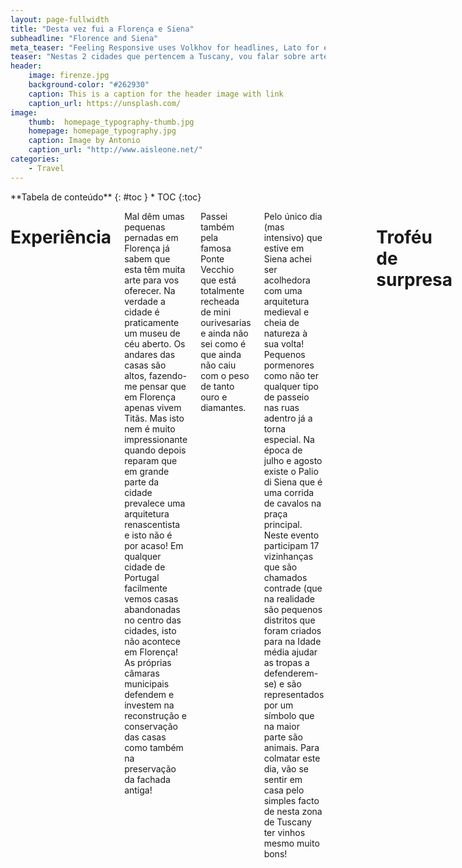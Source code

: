 ```yaml
---
layout: page-fullwidth
title: "Desta vez fui a Florença e Siena"
subheadline: "Florence and Siena"
meta_teaser: "Feeling Responsive uses Volkhov for headlines, Lato for everything else and if you are in need to show some code, it will be in Lucida Console."
teaser: "Nestas 2 cidades que pertencem a Tuscany, vou falar sobre arte, arquitetura, sanitas, vinhos e pizza! Tudo isto com um cheirinho a humor."
header:
    image: firenze.jpg
    background-color: "#262930"
    caption: This is a caption for the header image with link
    caption_url: https://unsplash.com/
image:
    thumb:  homepage_typography-thumb.jpg
    homepage: homepage_typography.jpg
    caption: Image by Antonio
    caption_url: "http://www.aisleone.net/"
categories:
    - Travel
---
```

<!--more-->

<div class="row">
<div class="medium-4 medium-push-8 columns" markdown="1">
<div class="panel radius" markdown="1">
**Tabela de conteúdo**
{: #toc }
*  TOC
{:toc}
</div>
</div><!-- /.medium-4.columns -->



<div class="medium-8 medium-pull-4 columns" markdown="1">


# Experiência

Mal dêm umas pequenas pernadas em Florença já sabem que esta têm muita arte para vos oferecer. Na verdade a cidade é praticamente um museu de céu aberto. 
Os andares das casas são altos, fazendo-me pensar que em Florença apenas vivem Titãs. Mas isto nem é muito impressionante quando depois reparam que em grande parte da cidade prevalece uma arquitetura renascentista e isto não é por acaso! 
Em qualquer cidade de Portugal facilmente vemos casas abandonadas no centro das cidades, isto não acontece em Florença! As próprias câmaras municipais defendem e investem na reconstrução e conservação das casas como também na preservação da fachada antiga!

Passei também pela famosa Ponte Vecchio que está totalmente recheada de mini ourivesarias e ainda não sei como é que ainda não caiu com o peso de tanto ouro e diamantes.

Pelo único dia (mas intensivo) que estive em Siena achei ser acolhedora com uma arquitetura medieval e cheia de natureza à sua volta! Pequenos pormenores como não ter qualquer tipo de passeio nas ruas adentro já a torna especial.
Na época de julho e agosto existe o Palio di Siena que é uma corrida de cavalos na praça principal. Neste evento participam 17 vizinhanças que são chamados contrade (que na realidade são pequenos distritos que foram criados para na Idade média ajudar as tropas a defenderem-se) e são representados por um símbolo que na maior parte são animais. 
Para colmatar este dia, vão se sentir em casa pelo simples facto de nesta zona de Tuscany ter vinhos mesmo muito bons! 

<div style="width:100%;height:0;padding-bottom:76%;position:relative;"><iframe src="https://giphy.com/embed/btZEAKlDWnBcY" width="100%" height="100%" style="position:absolute" frameBorder="0" class="giphy-embed" allowFullScreen></iframe></div><p><a href="https://giphy.com/gifs/wine-o-clock-btZEAKlDWnBcY"></a></p>

<br>

# Troféu de surpresa
> 
> <span class="teaser">É atribuído ao local que mais superou as minhas expectativas durante a viagem.</span>

### 🏆 Duomo de Florença à noite 🏆
<br>
    
![museum]({{ site.baseurl }}/images/PSX_20190927_203909.jpg)

Sim, é espetacularmente ENORME! Repara bem naquelas pequenas formigas humanas na imagem!

Foi aqui que eu percebi porque tanta gente falava que facilmente poderias ficar com a síndrome de [Firenze][stendhal] (mais conhecido por Stendhal, mas decidi não colocar este nome porque parece que estaria a falar de secar a roupa à moda "antiga") ao visitar coisas que realmente parecem de outro mundo.
Durante o dia conseguem ver que aquilo é enorme mas quando lá passam durante a noite a emoção ao olhar para lá é completamente exorbitante.

<br>

# Carta na manga:
🥭 Ao usar o autocarro, podem usar o vosso cartão de crédito desde que tenha [NFC][nfc-mean], que vai substituir a necessidade de comprar um cartão para depois ser carregado.

🥭 Procura locais menos turísticos em Florença, como por exemplo visitar o Belvedere Forte onde têm uma vista completa da cidade ou ver o por do sol na Ponte S.Niccolò acompanhada de umas cervejas fresquinhas e artesanais de Itália!

<br>

# Resumo
* Cmon, quem é que não gosta de uma pizza? Ainda para mais, é o local onde podes comer das melhores pizzas!
* Fiquei a perceber que se trada de uma cultura que prefere ver séries e filmes dublados às legendas, tendo um enorme impacto na aprendizagem das línguas não maternas, por exemplo, o Inglês. 
* Como prémio por chegares até aqui, expresso-te o meu agrado com uma foto da casa de banho do meu Airbnb que tinha um tampo de sanita com um design muito prático (men's will understand), vou deixar aqui a prova do crime:

![museum]({{ site.baseurl }}/images/pipeline.png)

Se você gostou, bota likezão belo, volumoso e gostoso. Partilhem com os vossos avôs, netos, bisnetos e afilhados. Abreijos caros leitores.

[stendhal]: https://pt.wikipedia.org/wiki/S%C3%ADndrome_de_Stendhal
[nfc-mean]: https://pt.wikipedia.org/wiki/Near_Field_Communication


<link href="//maxcdn.bootstrapcdn.com/font-awesome/4.2.0/css/font-awesome.min.css" rel="stylesheet">
<style>
/**** Sass Variables ****/
$bodyFont: 'Open Sans', sans-serif;

* {
  padding: 0;
  margin: 0;
  box-sizing: border-box;
}

.container {
  max-width: 900px;
  display: flex;
  justify-content: space-evenly;
  margin: 0 auto;
}

.card-wrapper {
  width: 400px;
  height: 500px;
  position: relative;
}

.card {
  position: absolute;
  top: 50%;
  left: 50%;
  width: 350px;
  height: 450px;
  transform: translate(-50%, -50%);
  border-radius: 16px;
  overflow: hidden;
  box-shadow: 0 5px 18px rgba(0, 0, 0, 0.6);
  cursor: pointer;
  transition: 0.5s;
  
  .card-image {
    position: absolute;
    top: 0px;
    left: 0px;
    width: 100%;
    height: 100%;
    z-index: 2;
    background-color: #000;
    transition: .5s;
  }
  
  &:hover img {
    opacity: 0.4;
    transition: .5s;
  }
}

.card:hover .card-image {
  transform: translateY(-100px);
  transition: all .9s;
}

/**** Social Icons *****/

.social-icons {
  position: absolute;
  top: 50%;
  left: 50%;
  transform: translate(-50%, -50%);
  z-index: 3;
  display: flex;
  
  li {
    list-style: none;
    
    a {
      position: relative;
      display: block;
      width: 50px;
      height: 50px;
      line-height: 50px;
      text-align: center;
      background: #fff;
      font-size: 23px;
      color: #333;
      font-weight: bold;
      margin: 0 6px;
      transition: .4s;
      transform: translateY(200px);
      opacity: 0;
    } 
  }
}

.card:hover .social-icons li a {
  transform: translateY(0px);
  opacity: 1; 
}

.social-icons li a:hover {
  background: #000; 
  transition: .2s;
  .fab {
    color: #fff;
  } 
}

.social-icons li a .fab {
  transition: .8s;
    
  &:hover {
      transform: rotateY(360deg);
      color: #fff;
  } 
}

.card:hover li:nth-child(1) a {
    transition-delay: 0.1s;
}
.card:hover li:nth-child(2) a {
  transition-delay: 0.2s;
}
.card:hover li:nth-child(3) a {
  transition-delay: 0.3s;
}
.card:hover li:nth-child(4) a {
  transition-delay: 0.4s;
}

/**** Personal Details ****/

.details {
  position: absolute;
  bottom: 0;
  left: 0;
  background: #fff;
  width: 100%;
  height: 120px;
  z-index: 1;
  padding: 10px;

  h2 {
    margin: 30px 0;
    padding: 0;
    text-align: center;
     
    .job-title {
        font-size: 1rem;
        line-height: 2.5rem;
        color: #333;
        font-weight: 300;
    }
  }
}

.jane {
  position: absolute;
  bottom: -120px;
  left: 0;
  opacity: 0;
  background: #fff;
  width: 100%;
  height: 120px;
  z-index: 3;
  padding: 10px;
  transition: .4s;
}

.profile-two .social-icons li a {
  border-radius: 50%;
}

.card:hover .profile-img--two {
  transform: rotateY(180deg);
}

.card:hover .jane {
  bottom: 0;
  left: 0;
  transition-delay: 0.5s;
  opacity: 1;
}

</style>
<div class="container">
    <div class="card-wrapper">
        
        <div class="card profile-two">
            
            <div class="card-image">
            <img src="https://image.ibb.co/c9rY6J/profile02.jpg" alt="profile two">
            </div>

            <ul class="social-icons">
            <li>
                <a href="">
                <i class="fa fa-facebook-f"></i>
                </a>
            </li>
            <li>
                <a href="">
                <i class="fa fa-instagram"></i>
                </a>
            </li>
            <li>
                <a href="">
                <i class="fa fa-twitter"></i>
                </a>
            </li>
            <li>
                <a href="">
                <i class="fa fa-soundcloud"></i>
                </a>
            </li>
            </ul>

            <div class="details jane">
                <h2>Alexandre Sequeira
                <br>
                <span class="job-title">Nerd, Writer & DJ/Producer</span>
                </h2>
            </div>
        </div>
    </div><!-- END box wrapper -->
 </div><!-- END container -->


</div><!-- /.medium-8.columns -->
</div><!-- /.row -->
